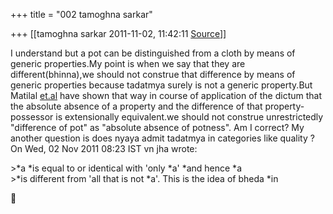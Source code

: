 +++
title = "002 tamoghna sarkar"

+++
[[tamoghna sarkar	2011-11-02, 11:42:11 [Source](https://groups.google.com/g/bvparishat/c/ni_yILJqGH8)]]



I understand but a pot can be distinguished from a cloth by means of generic properties.My point is when we say that they are different(bhinna),we should not construe that difference by means of generic properties because tadatmya surely is not a generic property.But Matilal [et.al](http://et.al) have shown that way in course of application of the dictum that the absolute absence of a property and the difference of that property-possessor is extensionally equivalent.we should not construe unrestrictedly "difference of pot" as "absolute absence of potness". Am I correct? My another question is does nyaya admit tadatmya in categories like quality ?  
On Wed, 02 Nov 2011 08:23 IST vn jha wrote:

\>\*a \*is equal to or identical with 'only \*a' \*and hence \*a  
\>\*is different from 'all that is not \*a'. This is the idea of bheda \*in



